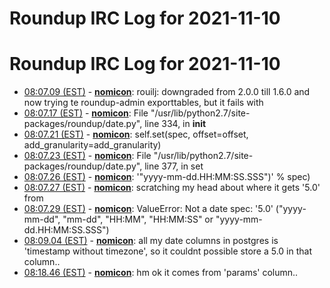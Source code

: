 # Roundup IRC Log for 2021-11-10 #
# Roundup IRC Log for 2021-11-10
* <a href="#08:07.09" id="08:07.09">08:07.09 (EST)</a> - __[nomicon](https://github.com/nomicon)__: rouilj: downgraded from 2.0.0 till 1.6.0 and now trying te roundup-admin exporttables, but it fails with
* <a href="#08:07.17" id="08:07.17">08:07.17 (EST)</a> - __[nomicon](https://github.com/nomicon)__: File "/usr/lib/python2.7/site-packages/roundup/date.py", line 334, in __init__
* <a href="#08:07.21" id="08:07.21">08:07.21 (EST)</a> - __[nomicon](https://github.com/nomicon)__: self.set(spec, offset=offset, add_granularity=add_granularity)
* <a href="#08:07.23" id="08:07.23">08:07.23 (EST)</a> - __[nomicon](https://github.com/nomicon)__: File "/usr/lib/python2.7/site-packages/roundup/date.py", line 377, in set
* <a href="#08:07.26" id="08:07.26">08:07.26 (EST)</a> - __[nomicon](https://github.com/nomicon)__: '"yyyy-mm-dd.HH:MM:SS.SSS")' % spec)
* <a href="#08:07.27" id="08:07.27">08:07.27 (EST)</a> - __[nomicon](https://github.com/nomicon)__: scratching my head about where it gets '5.0' from
* <a href="#08:07.29" id="08:07.29">08:07.29 (EST)</a> - __[nomicon](https://github.com/nomicon)__: ValueError: Not a date spec: '5.0' ("yyyy-mm-dd", "mm-dd", "HH:MM", "HH:MM:SS" or "yyyy-mm-dd.HH:MM:SS.SSS")
* <a href="#08:09.04" id="08:09.04">08:09.04 (EST)</a> - __[nomicon](https://github.com/nomicon)__: all my date columns in postgres is 'timestamp without timezone', so it couldnt possible store a 5.0 in that column..
* <a href="#08:18.46" id="08:18.46">08:18.46 (EST)</a> - __[nomicon](https://github.com/nomicon)__: hm ok it comes from 'params' column..
